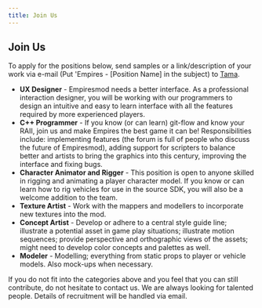 ```yaml
---
title: Join Us
---
```


## Join Us

To apply for the positions below, send samples or a link/description of your work via e-mail (Put 'Empires - [Position Name] in the subject) to [Tama](mailto:t.mcglinn@gmail.com?subject=Inquiry%20regarding%20Open%20Position%20in%20Empires).

* **UX Designer** - Empiresmod needs a better interface. As a professional interaction designer, you will be working with our programmers to design an intuitive and easy to learn interface with all the features required by more experienced players.
* **C++ Programmer** - If you know (or can learn) git-flow and know your RAII, join us and make Empires the best game it can be! Responsibilities include: implementing features (the forum is full of people who discuss the future of Empiresmod), adding support for scripters to balance better and artists to bring the graphics into this century, improving the interface and fixing bugs.
* **Character Animator and Rigger** - This position is open to anyone skilled in rigging and animating a player character model. If you know or can learn how to rig vehicles for use in the source SDK, you will also be a welcome addition to the team.
* **Texture Artist** - Work with the mappers and modellers to incorporate new textures into the mod.
* **Concept Artist** - Develop or adhere to a central style guide line; illustrate a potential asset in game play situations; illustrate motion sequences; provide perspective and orthographic views of the assets; might need to develop color concepts and palettes as well.
* **Modeler** - Modelling; everything from static props to player or vehicle models. Also mock-ups when necessary.

If you do not fit into the categories above and you feel that you can still contribute, do not hesitate to contact us. 
We are always looking for talented people. 
Details of recruitment will be handled via email.